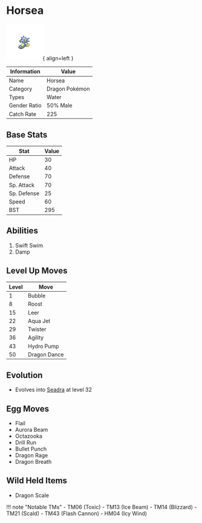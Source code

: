 # Horsea

![Horsea](../images/pokemon/116.png){ align=left }

| Information | Value |
|------------|--------|
| Name | Horsea |
| Category | Dragon Pokémon |
| Types | Water |
| Gender Ratio | 50% Male |
| Catch Rate | 225 |

## Base Stats

| Stat | Value |
|------|-------|
| HP | 30 |
| Attack | 40 |
| Defense | 70 |
| Sp. Attack | 70 |
| Sp. Defense | 25 |
| Speed | 60 |
| BST | 295 |

## Abilities
1. Swift Swim
2. Damp

## Level Up Moves
| Level | Move |
|-------|------|
| 1 | Bubble |
| 8 | Roost |
| 15 | Leer |
| 22 | Aqua Jet |
| 29 | Twister |
| 36 | Agility |
| 43 | Hydro Pump |
| 50 | Dragon Dance |

## Evolution
- Evolves into [Seadra](117-seadra.md) at level 32

## Egg Moves
- Flail
- Aurora Beam
- Octazooka
- Drill Run
- Bullet Punch
- Dragon Rage
- Dragon Breath

## Wild Held Items
- Dragon Scale

!!! note "Notable TMs"
    - TM06 (Toxic)
    - TM13 (Ice Beam)
    - TM14 (Blizzard)
    - TM21 (Scald)
    - TM43 (Flash Cannon)
    - HM04 (Icy Wind)
